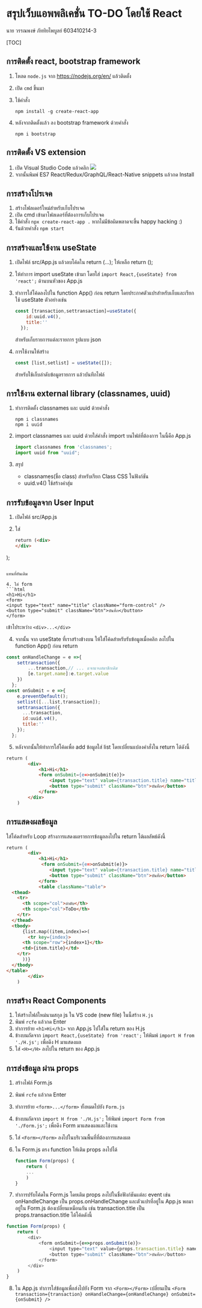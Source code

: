 # สรุปเว็บแอพพลิเคชั่น TO-DO โดยใช้ React

นาย วรรณพงษ์ ภัททิยไพบูลย์ 603410214-3

[TOC]

## การติดตั้ง react, bootstrap framework

1. โหลด ```node.js``` จาก https://nodejs.org/en/ แล้วติดตั้ง

2. เปิด ```cmd``` ขึ้นมา

3. ใช้คำสั่ง 

   ```
   npm install -g create-react-app
   ```

   

4. หลังจากติดตั้งแล้ว ลง bootstrap framework ด้วยคำสั่ง 

   ```
   npm i bootstrap
   ```

   

## การติดตั้ง VS extension

1. เปิด Visual Studio Code แล้วคลิก ![](https://code.visualstudio.com/assets/docs/editor/extension-gallery/extensions-view-icon.png)
2. จากนั้นพิมพ์ ES7 React/Redux/GraphQL/React-Native snippets แล้วกด Install

## การสร้างโปรเจค

1. สร้างโฟลเดอร์ใหม่สำหรับเก็บโปรเจค
2. เปิด cmd เข้ามาโฟลเดอร์ที่ต้องการเก็บโปรเจค
3. ใช้คำสั่ง ```npx create-react-app .``` หากไม่มีข้อผิดพลาดจะขึ้น happy hacking :)
4. รันด้วยคำสั่ง ```npm start```

## การสร้างและใช้งาน useState

1. เปิดไฟล์ src/App.js แล้วลบโค้ดใน return (...); ให้เหลือ return ();

2. ให้ทำการ import useState เข้ามา โดยใส่ ```import React,{useState} from 'react';``` ด้านบนหัวของ App.js

3. ทำการใส่โค้ดลงไปใน function App() ก่อน return โดยประกาศตัวแปรสำหรับเก็บและเรียกใช้ useState ตัวอย่างเช่น

   ```javascript
   const [transaction,settransaction]=useState({
       id:uuid.v4(),
       title:''
     });
   ```

   สำหรับเก็บรายการแต่ละรายการ รูปแบบ json

4. การใช้งานให้สร้าง 

   ```javascript
   const [list,setlist] = useState([]);
   ```

   สำหรับใช้เก็บลำดับข้อมูลรายการ แล้วบันทึกไฟล์

## การใช้งาน external library (classnames, uuid)

1. ทำการติดตั้ง classnames และ uuid ด้วยคำสั่ง

   ```
   npm i classnames
   npm i uuid
   ```

2. import classnames และ uuid ด้วยใส่คำสั่ง import บนไฟล์ที่ต้องการ ในนี้คือ App.js

   ```javascript
   import classnames from 'classnames';
   import uuid from "uuid";
   ```

3. สรุป
   - classnames(ชื่อ class) สำหรับเรียก Class CSS ในฟังก์ชัน
   - uuid.v4() ใช้สร้างค่าสุ่ม

## การรับข้อมูลจาก User Input

1. เปิดไฟล์ src/App.js

3. ใส่

   ```html
   return (<div>
   </div>
);
   ```
   
   แทนที่อันเดิม
   
4. ใส่ form
```html
<h1>Hi</h1>
<form>
<input type="text" name="title" className="form-control" />
<button type="submit" className="btn">บันทึก</button>
</form>
```

เข้าไประหว่าง ```<div>...</div>```

4. จากนั้น จาก useState ที่เราสร้างข้างบน ให้ใส่โค้ดสำหรับรับข้อมูลเมื่อคลิก ลงไปใน function App() ก่อน return

```javascript
const onHandleChange = e =>{
	settransaction({
  		...transaction,// ... แจกแจงสมาชิกเดิม
  		[e.target.name]:e.target.value
	})
  };
const onSubmit = e =>{
    e.preventDefault();
    setlist([...list,transaction]);
    settransaction({
      ...transaction,
      id:uuid.v4(),
      title:''
    });
  };
```

5. หลังจากนั้นให้ทำการใส่โค้ดเพื่อ add ข้อมูลใส่ list โดยเปลี่ยนแปลงคำสั่งใน return ได้ดังนี้

```html
return (
        <div>
            <h1>Hi</h1>
            <form onSubmit={e=>onSubmit(e)}>
                <input type="text" value={transaction.title} name="title" className="form-control" onChange={e => onHandleChange(e)}/>
                <button type="submit" className="btn">บันทึก</button>
            </form>
        </div>
    )
```

## การแสดงผลข้อมูล

ใส่โค้ดสำหรับ Loop สร้างการแสดงผลรายการข้อมูลลงไปใน return ได้ผลลัพธ์ดังนี้

```html
return (
        <div>
            <h1>Hi</h1>
             <form onSubmit={e=>onSubmit(e)}>
                <input type="text" value={transaction.title} name="title" className="form-control" onChange={e => onHandleChange(e)}/>
                <button type="submit" className="btn">บันทึก</button>
            </form>
            <table className="table">
  <thead>
    <tr>
      <th scope="col">ลำดับ</th>
      <th scope="col">ToDo</th>
    </tr>
  </thead>
  <tbody>
      {list.map((item,index)=>(
        <tr key={index}>
      <th scope="row">{index+1}</th>
      <td>{item.title}</td>
    </tr>
      ))}
  </tbody>
</table>
        </div>
    )
```

## การสร้าง React Components

1. ให้สร้างไฟล์ใหม่นามสกุล js ใน VS code (new file) ในนี้สร้าง ```H.js```
2. พิมพ์ ```rcfe``` แล้วกด Enter
3. ทำการย้าย ```<h1>Hi</h1>``` จาก App.js ไปใส่ใน return ของ H.js
4. ข้างบนถัดจาก ```import React,{useState} from 'react';``` ให้พิมพ์ ```import H from './H.js';``` เพื่อดึง H มาแสดงผล
5. ใส่ ```<H></H>``` ลงไปใน return ของ App.js

## การส่งข้อมูล ผ่าน props

1. สร้างไฟล์ Form.js

2. พิมพ์ ```rcfe``` แล้วกด Enter

3. ทำการย้าย ```<form>...</form>``` ทั้งหมดไปยัง ```Form.js```

4. ข้างบนถัดจาก ```import H from './H.js';``` ให้พิมพ์ ```import Form from './Form.js';``` เพื่อดึง Form มาแสดงผลและใช้งาน

5. ใส่  ```<Form></Form>``` ลงไปในบริเวณพื้นที่ที่ต้องการแสดงผล

6. ใน Form.js ตรง function ให้เติม props ลงไปได้

   ```javascript
   function Form(props) {
       return (
       ...
       )
   }
   ```

7. ทำการปรับโค้ดใน Form.js โดยเติม props ลงไปในชื่อฟังก์ชันแต่ละ event เช่น onHandleChange เป็น props.onHandleChange และตัวแปรที่อยู่ใน App.js พอมาอยู่ใน Form.js ต้องเปลี่ยนเหมือนกัน เช่น transaction.title เป็น props.transaction.title ได้โค้ดดังนี้
```javascript
function Form(props) {
    return (
        <div>
            <form onSubmit={e=>props.onSubmit(e)}>
                <input type="text" value={props.transaction.title} name="title" className="form-control" onChange={e => props.onHandleChange(e)}/>
                <button type="submit" className="btn">บันทึก</button>
            </form>
        </div>
    )
}
```
8. ใน App.js ทำการใส่ข้อมูลเพื่อส่งไปยัง Form จาก ```<Form></Form>``` เปลี่ยนเป็น ```<Form transaction={transaction} onHandleChange={onHandleChange} onSubmit={onSubmit} />```